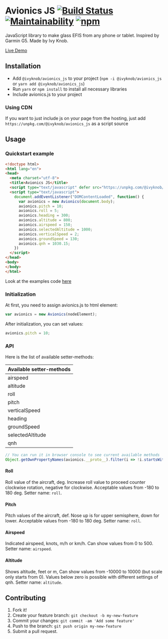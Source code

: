 # Avionics JS [![Build Status](https://travis-ci.org/ivyknob/avionics_js.svg?branch=master)](https://travis-ci.org/ivyknob/avionics_js) [![Maintainability](https://api.codeclimate.com/v1/badges/80ccb6e63a5ac25bbab0/maintainability)](https://codeclimate.com/github/ivyknob/avionics_js/maintainability) [![npm](https://img.shields.io/npm/v/@ivyknob/avionics_js.svg)](https://www.npmjs.com/package/@ivyknob/avionics_js)

JavaScript library to make glass EFIS from any phone or tablet. Inspired by Garmin G5.
Made by Ivy Knob.

[Live Demo](https://ivyknob.github.io/avionics_js/dist/demo.html)

## Installation

* Add `@ivyknob/avionics_js` to your project (`npm -i @ivyknob/avionics_js` or `yarn add @ivyknob/avionics_js`)
* Run `yarn` or `npm install` to install all necessary libraries
* Include avionics.js to your project

### Using CDN

If you want to just include js on your page from the hosting, just add `https://unpkg.com/@ivyknob/avionics_js` as a script source

## Usage

### Quickstart example

```html
<!doctype html>
<html lang="en">
<head>
  <meta charset="utf-8">
  <title>Avionics JS</title>
  <script type="text/javascript" defer src="https://unpkg.com/@ivyknob/avionics_js"></script>
  <script type="text/javascript">
    document.addEventListener("DOMContentLoaded", function() {
      var avionics = new Avionics(document.body);
      avionics.pitch = 10;
      avionics.roll = 5;
      avionics.heading = 300;
      avionics.altitude = 800;
      avionics.airspeed = 150;
      avionics.selectedAltitude = 1000;
      avionics.verticalSpeed = 2;
      avionics.groundSpeed = 130;
      avionics.qnh = 1030.15;
    })
  </script>
</head>
<body>
</body>
</html>
```

Look at the examples code [here](https://github.com/ivyknob/avionics_js/blob/master/src/demo.coffee)

### Initialization

At first, you need to assign avionics.js to html element:

```js
var avionics = new Avionics(nodeElement);
```

After initialization, you can set values:

```js
avionics.pitch = 10;
```

### API

Here is the list of available setter-methods: 

| Available setter-methods |
| :--- |
| airspeed |
| altitude |
| roll |
| pitch |
| verticalSpeed |
| heading |
| groundSpeed |
| selectedAltitude |
| qnh |

```js
// You can run it in browser console to see current available methods
Object.getOwnPropertyNames(avionics.__proto__).filter(i => !i.startsWith('_') && i !== 'constructor')
```

#### Roll

Roll value of the aircraft, deg. Increase roll value to proceed counter clockwise rotation, negative for clockwise. Acceptable values from -180 to 180 deg. Setter name: `roll`.

#### Pitch

Pitch values of the aircraft, def. Nose up is for upper semisphere, down for lower. Acceptable values from -180 to 180 deg. Setter name: `roll`.

#### Airspeed

Indicated airspeed, knots, m/h or km/h. Can show values from 0 to 500. Setter name: `airspeed`.

#### Altitude

Shows altitude, feet or m, Can show values from -10000 to 10000 (but scale only starts from 0). Values below zero is possible with different settings of qnh. Setter name: `altitude`.


## Contributing

1. Fork it!
2. Create your feature branch: `git checkout -b my-new-feature`
3. Commit your changes: `git commit -am 'Add some feature'`
4. Push to the branch: `git push origin my-new-feature`
5. Submit a pull request.
